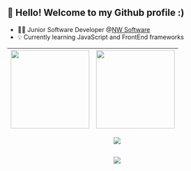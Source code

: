 <article>
  <h1 class="heading-element" dir="auto">👋 Hello! Welcome to my Github profile :)</h1>
  <ul dir="auto">
    <li>👩‍💻 Junior Software Developer @<a href="https://nwsoftware.com.br/" rel="nofollow">NW Software</a></li>
    <li>💡 Currently learning JavaScript and FrontEnd frameworks </li>
  </ul>   
  <markdown-accessiblity-table data-catalyst>
    <table>
       <thead>
         <tr>
           <th>
             <a href="https://github.com/DanielSouza2005">
               <img loading="lazy" height="180em" src="https://github-readme-stats.vercel.app/api/top-langs/?username=DanielSouza2005&layout=compact&langs_count=8&theme=cobalt"/>         
             </a>
           </th>
           <th>
             <a href="https://github.com/DanielSouza2005">
               <img loading="lazy" height="180em" src="http://github-profile-summary-cards.vercel.app/api/cards/profile-details?username=DanielSouza2005&theme=dracula"/>            
             </a>
           </th>
         </tr>
       </thead>
    </table>
  </markdown-accessiblity-table>
  <div align="center" dir="auto">
    <a href="https://skillicons.dev" rel="nofollow">
      <img src="https://skillicons.dev/icons?i=vscode,html,css,javascript,typescript,react,vite,nodejs,express,java,spring,postman,vercel,postgres,github" style="max-width: 100%;">
    </a>
    <br>
  </div>
  <h2 dir="auto"></h2>
  <div align="center">
      <img src="https://github-profile-trophy.vercel.app/?username=DanielSouza2005&row=1&theme=dracula"/>
  </div>
</article>
